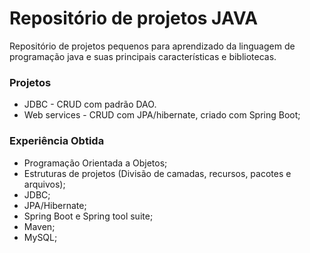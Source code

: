 # Repositório de projetos JAVA

Repositório de projetos pequenos para aprendizado da linguagem de programação java e suas principais características e bibliotecas.

### Projetos 
- JDBC - CRUD com padrão DAO.
- Web services - CRUD com JPA/hibernate, criado com Spring Boot;

### Experiência Obtida
- Programação Orientada a Objetos;
- Estruturas de projetos (Divisão de camadas, recursos, pacotes e arquivos);
- JDBC;
- JPA/Hibernate;
- Spring Boot e Spring tool suite;
- Maven;
- MySQL;